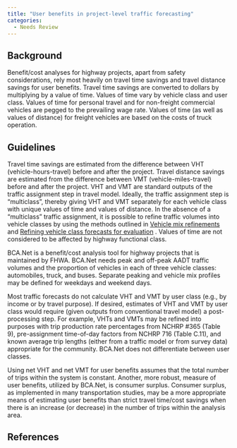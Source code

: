 ```yaml
---
title: "User benefits in project-level traffic forecasting"
categories:
  - Needs Review
---
```


Background
----------

Benefit/cost analyses for highway projects, apart from safety considerations, rely most heavily on travel time savings and travel distance savings for user benefits. Travel time savings are converted to dollars by multiplying by a value of time. Values of time vary by vehicle class and user class. Values of time for personal travel and for non-freight commercial vehicles are pegged to the prevailing wage rate. Values of time (as well as values of distance) for freight vehicles are based on the costs of truck operation.

Guidelines
----------

Travel time savings are estimated from the difference between VHT (vehicle-hours-travel) before and after the project. Travel distance savings are estimated from the difference between VMT (vehicle-miles-travel) before and after the project. VHT and VMT are standard outputs of the traffic assignment step in travel model. Ideally, the traffic assignment step is “multiclass”, thereby giving VHT and VMT separately for each vehicle class with unique values of time and values of distance. In the absence of a “multiclass” traffic assignment, it is possible to refine traffic volumes into vehicle classes by using the methods outlined in [Vehicle mix refinements](Vehicle_mix_refinements_in_project_level_traffic_forecasting) and
[Refining vehicle class forecasts for evaluation](Refining_vehicle_class_forecasts_for_evaluation_in_project_level_traffic_forecasting)
. Values of time are not considered to be affected by highway functional class.

BCA.Net is a benefit/cost analysis tool for highway projects that is maintained by FHWA. BCA.Net needs peak and off-peak AADT traffic volumes and the proportion of vehicles in each of three vehicle classes: automobiles, truck, and buses. Separate peaking and vehicle mix profiles may be defined for weekdays and weekend days.

Most traffic forecasts do not calculate VHT and VMT by user class (e.g., by income or by travel purpose). If desired, estimates of VHT and VMT by user class would require (given outputs from conventional travel model) a post-processing step. For example, VHTs and VMTs may be refined into purposes with trip production rate percentages from NCHRP \#365 (Table 9), pre-assignment time-of-day factors from NCHRP 716 (Table C.11), and known average trip lengths (either from a traffic model or from survey data) appropriate for the community. BCA.Net does not differentiate between user classes.

Using net VHT and net VMT for user benefits assumes that the total number of trips within the system is constant. Another, more robust, measure of user benefits, utilized by BCA.Net, is consumer surplus. Consumer surplus, as implemented in many transportation studies, may be a more appropriate means of estimating user benefits than strict travel time/cost savings when there is an increase (or decrease) in the number of trips within the analysis area.

References
----------

